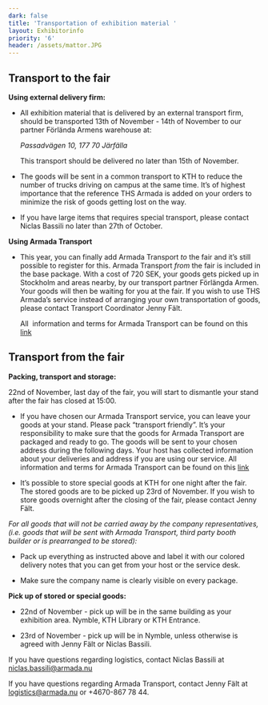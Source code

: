 ```yaml
---
dark: false
title: 'Transportation of exhibition material '
layout: Exhibitorinfo
priority: '6'
header: /assets/mattor.JPG
---
```

## Transport to the fair

**Using external delivery firm:**

* All exhibition material that is delivered by an external transport firm, should be transported 13th of November - 14th of November to our partner Förlända Armens warehouse at:

  *Passadvägen 10, 177 70 Järfälla*

  This transport should be delivered no later than 15th of November.

* The goods will be sent in a common transport to KTH to reduce the number of trucks driving on campus at the same time. It’s of highest importance that the reference THS Armada is added on your orders to minimize the risk of goods getting lost on the way.
* If you have large items that requires special transport, please contact Niclas Bassili no later than 27th of October.

**Using Armada Transport**

* This year, you can finally add Armada Transport *to* the fair and it’s still possible to register for this. Armada Transport *from* the fair is included in the base package. With a cost of 720 SEK, your goods gets picked up in Stockholm and areas nearby, by our transport partner Förlängda Armen. Your goods will then be waiting for you at the fair. If you wish to use THS Armada’s service instead of arranging your own transportation of goods, please contact Transport Coordinator Jenny Fält.

  All  information and terms for Armada Transport can be found on this [link](https://docs.google.com/document/d/1fSgp3hjEYBodaZjw1nUgAv2QlQm9vBYOuM1Yhqi7g_g/edit)

## Transport from the fair

**Packing, transport and storage:**


22nd of November, last day of the fair, you will start to dismantle your stand after the fair has closed at 15:00. 

* If you have chosen our Armada Transport service, you can leave your goods at your stand. Please pack “transport friendly”. It’s your responsibility to make sure that the goods for Armada Transport are packaged and ready to go. The goods will be sent to your chosen address during the following days. Your host has collected information about your deliveries and address if you are using our service. All information and terms for Armada Transport can be found on this [link](https://docs.google.com/document/d/1fSgp3hjEYBodaZjw1nUgAv2QlQm9vBYOuM1Yhqi7g_g/edit)

* It’s possible to store special goods at KTH for one night after the fair. The stored goods are to be picked up 23rd of November. If you wish to store goods overnight after the closing of the fair, please contact Jenny Fält.

*For all goods that will not be carried away by the company representatives, \(i.e. goods that will be sent with Armada Transport, third party booth builder or is prearranged to be stored\):*

* Pack up everything as instructed above and label it with our colored delivery notes that you can get from your host or the service desk.

* Make sure the company name is clearly visible on every package.

**Pick up of stored or special goods:**

* 22nd of November - pick up will be in the same building as your exhibition area. Nymble, KTH Library or KTH Entrance.

* 23rd of November - pick up will be in Nymble, unless otherwise is agreed with Jenny Fält or Niclas Bassili.

If you have questions regarding logistics, contact Niclas Bassili at niclas.bassili@armada.nu

If you have questions regarding Armada Transport, contact Jenny Fält at logistics@armada.nu or \+4670-867 78 44.



